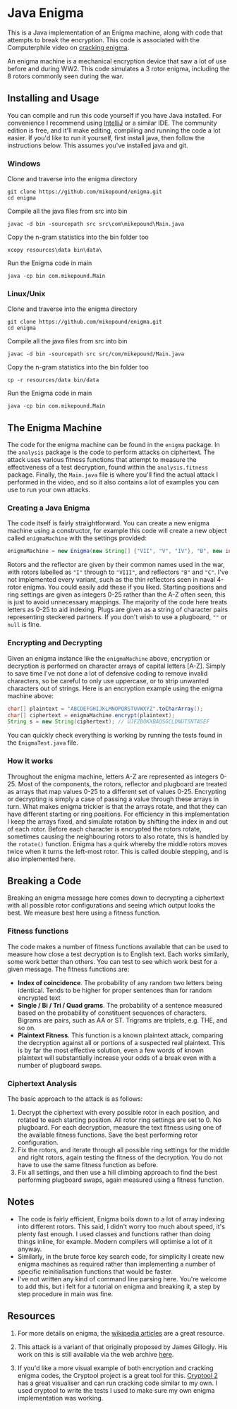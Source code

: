 # Java Enigma

This is a Java implementation of an Enigma machine, along with code that attempts to break the encryption. This code is associated with the Computerphile video on [cracking enigma](https://www.youtube.com/watch?v=RzWB5jL5RX0).

An enigma machine is a mechanical encryption device that saw a lot of use before and during WW2. This code simulates a 3 rotor enigma, including the 8 rotors commonly seen during the war. 

## Installing and Usage
You can compile and run this code yourself if you have Java installed. For convenience I recommend using [IntelliJ](https://www.jetbrains.com/idea/) or a similar IDE. The community edition is free, and it'll make editing, compiling and running the code a lot easier. If you'd like to run it yourself, first install java, then follow the instructions below. This assumes you've installed java and git.

### Windows
Clone and traverse into the enigma directory
```
git clone https://github.com/mikepound/enigma.git
cd enigma
```

Compile all the java files from src into bin
```
javac -d bin -sourcepath src src\com\mikepound\Main.java
```

Copy the n-gram statistics into the bin folder too
```
xcopy resources\data bin\data\
```

Run the Enigma code in main
```
java -cp bin com.mikepound.Main
```

### Linux/Unix
Clone and traverse into the enigma directory
```
git clone https://github.com/mikepound/enigma.git
cd enigma
```

Compile all the java files from src into bin
```
javac -d bin -sourcepath src src/com/mikepound/Main.java
```

Copy the n-gram statistics into the bin folder too
```
cp -r resources/data bin/data
```

Run the Enigma code in main
```
java -cp bin com.mikepound.Main
```

## The Enigma Machine
The code for the enigma machine can be found in the `enigma` package. In the `analysis` package is the code to perform attacks on ciphertext. The attack uses various fitness functions that attempt to measure the effectiveness of a test decryption, found within the `analysis.fitness` package. Finally, the `Main.java` file is where you'll find the actual attack I performed in the video, and so it also contains a lot of examples you can use to run your own attacks.

### Creating a Java Enigma
The code itself is fairly straightforward. You can create a new enigma machine using a constructor, for example this code will create a new object called `enigmaMachine` with the settings provided:

```java
enigmaMachine = new Enigma(new String[] {"VII", "V", "IV"}, "B", new int[] {10,5,12}, new int[] {1,2,3}, "AD FT WH JO PN");
```

Rotors and the reflector are given by their common names used in the war, with rotors labelled as `"I"` through to `"VIII"`, and reflectors `"B"` and `"C"`. I've not implemented every variant, such as the thin reflectors seen in naval 4-rotor enigma. You could easily add these if you liked. Starting positions and ring settings are given as integers 0-25 rather than the A-Z often seen, this is just to avoid unnecessary mappings. The majority of the code here treats letters as 0-25 to aid indexing. Plugs are given as a string of character pairs representing steckered partners. If you don't wish to use a plugboard, `""` or `null` is fine.

### Encrypting and Decrypting
Given an enigma instance like the `enigmaMachine` above, encryption or decryption is performed on character arrays of capital letters [A-Z]. Simply to save time I\'ve not done a lot of defensive coding to remove invalid characters, so be careful to only use uppercase, or to strip unwanted characters out of strings. Here is an encryption example using the enigma machine above:

```java
char[] plaintext = "ABCDEFGHIJKLMNOPQRSTUVWXYZ".toCharArray();
char[] ciphertext = enigmaMachine.encrypt(plaintext);
String s = new String(ciphertext); // UJFZBOKXBAQSGCLDNUTSNTASEF
```
You can quickly check everything is working by running the tests found in the `EnigmaTest.java` file.

### How it works
Throughout the enigma machine, letters A-Z are represented as integers 0-25. Most of the components, the rotors, reflector and plugboard are treated as arrays that map values 0-25 to a different set of values 0-25. Encrypting or decrypting is simply a case of passing a value through these arrays in turn. What makes enigma trickier is that the arrays rotate, and that they can have different starting or ring positions. For efficiency in this implementation I keep the arrays fixed, and simulate rotation by shifting the index in and out of each rotor. Before each character is encrypted the rotors rotate, sometimes causing the neighbouring rotors to also rotate, this is handled by the `rotate()` function. Enigma has a quirk whereby the middle rotors moves twice when it turns the left-most rotor. This is called double stepping, and is also implemented here.

## Breaking a Code
Breaking an enigma message here comes down to decrypting a ciphertext with all possible rotor configurations and seeing which output looks the best. We measure best here using a fitness function.

### Fitness functions
The code makes a number of fitness functions available that can be used to measure how close a test decryption is to English text. Each works similarly, some work better than others. You can test to see which work best for a given message. The fitness functions are:
* **Index of coincidence**. The probability of any random two letters being identical. Tends to be higher for proper sentences than for random encrypted text
* **Single / Bi / Tri / Quad grams**. The probability of a sentence measured based on the probability of constituent sequences of characters. Bigrams are pairs, such as AA or ST. Trigrams are triplets, e.g. THE, and so on.
* **Plaintext Fitness**. This function is a known plaintext attack, comparing the decryption against all or portions of a suspected real plaintext. This is by far the most effective solution, even a few words of known plaintext will substantially increase your odds of a break even with a number of plugboard swaps.

### Ciphertext Analysis
The basic approach to the attack is as follows:
1. Decrypt the ciphertext with every possible rotor in each position, and rotated to each starting position. All rotor ring settings are set to 0. No plugboard. For each decryption, measure the text fitness using one of the available fitness functions. Save the best performing rotor configuration.
2. Fix the rotors, and iterate through all possible ring settings for the middle and right rotors, again testing the fitness of the decryption. You do not have to use the same fitness function as before.
3. Fix all settings, and then use a hill climbing approach to find the best performing plugboard swaps, again measured using a fitness function.

## Notes
* The code is fairly efficient, Enigma boils down to a lot of array indexing into different rotors. This said, I didn't worry too much about speed, it's plenty fast enough. I used classes and functions rather than doing things inline, for example. Modern compilers will optimise a lot of it anyway.
* Similarly, in the brute force key search code, for simplicity I create new enigma machines as required rather than implementing a number of specific reinitialisation functions that would be faster.
* I've not written any kind of command line parsing here. You're welcome to add this, but i felt for a tutorial on enigma and breaking it, a step by step procedure in main was fine.

## Resources
1. For more details on enigma, the [wikipedia articles](https://en.wikipedia.org/wiki/Enigma_machine) are a great resource.

2. This attack is a variant of that originally proposed by James Gillogly. His work on this is still available via the web archive [here](https://web.archive.org/web/20060720040135/http://members.fortunecity.com/jpeschel/gillog1.htm).

3. If you'd like a more visual example of both encryption and cracking enigma codes, the Cryptool project is a great tool for this. [Cryptool 2](https://www.cryptool.org/en/) has a great visualiser and can run cracking code similar to my own. I used cryptool to write the tests I used to make sure my own enigma implementation was working.
